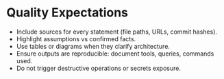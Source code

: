 # Quality Expectations

- Include sources for every statement (file paths, URLs, commit hashes).
- Highlight assumptions vs confirmed facts.
- Use tables or diagrams when they clarify architecture.
- Ensure outputs are reproducible: document tools, queries, commands used.
- Do not trigger destructive operations or secrets exposure.

